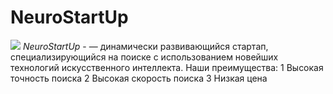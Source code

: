 # NeuroStartUp
![](https://netology-code.github.io/git-homeworks/introduction/assets/logo.png)
*NeuroStartUp* - — динамически развивающийся стартап, специализирующийся на поиске с использованием новейших технологий искусственного интеллекта.
Наши преимущества:
1 Высокая точность поиска
2 Высокая скорость поиска
3 Низкая цена